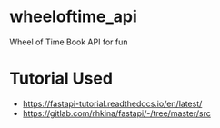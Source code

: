 # wheeloftime_api
Wheel of Time Book API for fun

# Tutorial Used
- https://fastapi-tutorial.readthedocs.io/en/latest/
- https://gitlab.com/rhkina/fastapi/-/tree/master/src 